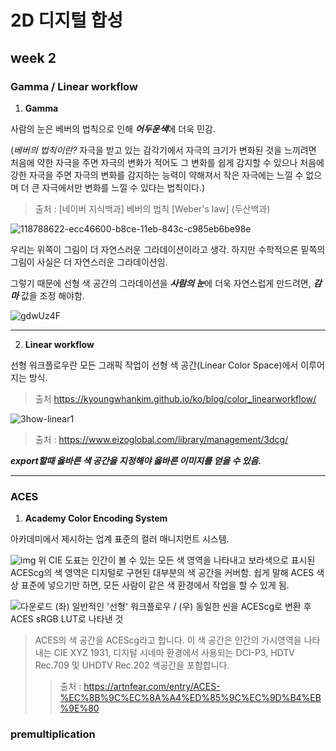 2D 디지털 합성
===========
week 2
-----------
### Gamma / Linear workflow

1. **Gamma**

사람의 눈은 베버의 법칙으로 인해 ***어두운색***에 더욱 민감.  

(*베버의 법칙이란?* 자극을 받고 있는 감각기에서 자극의 크기가 변화된 것을 느끼려면 처음에 약한 자극을 주면 자극의 변화가 적어도 그 변화를 쉽게 감지할 수 있으나 처음에 강한 자극을 주면 자극의 변화를 감지하는 능력이 약해져서 작은 자극에는 느낄 수 없으며 더 큰 자극에서만 변화를 느낄 수 있다는 법칙이다.)

> 출처 : [네이버 지식백과] 베버의 법칙 [Weber's law] (두산백과)

![118788622-ecc46600-b8ce-11eb-843c-c985eb6be98e](https://user-images.githubusercontent.com/90230587/135759993-81488e05-95a0-4524-aef3-0b4057f11957.png)

우리는 위쪽이 그림이 더 자연스러운 그라데이션이라고 생각. 하지만 수학적으론 밑쪽의 그림이 사실은 더 자연스러운 그라데이션임.

그렇기 때문에 선형 색 공간의 그라데이션을 ***사람의 눈***에 더욱 자연스럽게 만드려면, ***감마*** 값을 조정 해야함.

![gdwUz4F](https://user-images.githubusercontent.com/90230587/135760256-c0d5980b-a468-440a-8151-3ab3acd41e5f.png)

***

2. **Linear workflow**

선형 워크플로우란 모든 그래픽 작업이 선형 색 공간(Linear Color Space)에서 이루어지는 방식.
 
>출처 https://kyoungwhankim.github.io/ko/blog/color_linearworkflow/

![3how-linear1](https://user-images.githubusercontent.com/90230587/135761935-f0e296b3-0d26-4263-8e80-47946d4193f0.jpeg)

> 출처 : https://www.eizoglobal.com/library/management/3dcg/

***export할때 옳바른 색 공간을 지정해야 옳바른 이미지를 얻을 수 있음.***

***

### ACES

1. **Academy Color Encoding System**

아카데미에서 제시하는 업계 표준의 컬러 매니지먼트 시스템.

![img](https://user-images.githubusercontent.com/90230587/135762249-42d0a3e2-873b-42fc-89b9-27bbcaf47eba.png)
위 CIE 도표는 인간이 볼 수 있는 모든 색 영역을 나타내고 보라색으로 표시된 ACEScg의 색 영역은 디지털로 구현된 대부분의 색 공간을 커버함. 쉽게 말해 ACES 색상 표준에 넣으기만 하면, 모든 사람이
같은 색 환경에서 작업을 할 수 있게 됨.

![다운로드](https://user-images.githubusercontent.com/90230587/135762279-8f27898f-1876-4fd2-9e82-087c0dbe1389.png)
(좌) 일반적인 '선형' 워크플로우 / (우) 동일한 씬을 ACEScg로 변환 후 ACES sRGB LUT로 나타낸 것

> ACES의 색 공간을 ACEScg라고 합니다. 이 색 공간은 인간의 가시영역을 나타내는 CIE XYZ 1931, 디지털 시네마 환경에서 사용되는 DCI-P3, HDTV Rec.709 및 UHDTV Rec.202 색공간을 포함합니다.
>  > 출처 : https://artnfear.com/entry/ACES-%EC%8B%9C%EC%8A%A4%ED%85%9C%EC%9D%B4%EB%9E%80


### premultiplication
